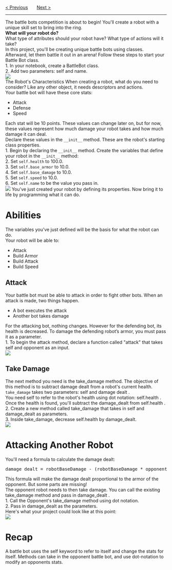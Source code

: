 <a href="/v4/Functions-and-Classes/Making-a-Class.md">&lt; Previous</a>
&nbsp;&nbsp;&nbsp;&nbsp;&nbsp;
<a href="/v4/Battle-Bots/Variables-and-Methods.md">Next &gt;</a>
<hr>
The battle bots competition is about to begin! You'll create a robot with a unique skill set to bring into the ring.
<br>
<b>What will your robot do?</b>
<br>
What type of attributes should your robot have? What type of actions will it take?
<br>
In this project, you'll be creating unique battle bots using classes. Afterward, let them battle it out in an arena! Follow these steps to start your Battle Bot class.
<br>
1. In your notebook, create a BattleBot class.
<br>
2. Add two parameters: self and name.
<br>
<img src="https://i.imgur.com/AcqHuwO.png">
<br>
The Robot's Characteristics  
When creating a robot, what do you need to consider? Like any other object, it needs descriptors and actions. 
<br>
Your battle bot will have these core stats:
<ul>
  <li>Attack</li>
  <li>Defense</li>
  <li>Speed</li>
</ul>
Each stat will be 10 points. These values can change later on, but for now, these values represent how much damage your robot takes and how much damage it can deal.
<br>
Declare these values in the <code>__init__</code> method. These are the robot's starting class properties.
<br>
1. Begin by declaring the <code>__init__</code> method.
Create the variables that define your robot in the <code>__init__</code> method:
<br>
2. Set <code>self.health</code> to 100.0.
<br>
3. Set <code>self.base_armor</code> to 10.0.
<br>
4. Set <code>self.base_damage</code> to 10.0.
<br>
5. Set <code>self.speed</code> to 10.0.
<br>
6. Set <code>self.name</code> to be the value you pass in.
<br>
<img src="https://i.imgur.com/5dq0gVm.png"
<br>
You've just created your robot by defining its properties. Now bring it to life by programming what it can do.
<h1>Abilities</h1>
The variables you've just defined will be the basis for what the robot can do.
<br>
Your robot will be able to:
<ul>
  <li>Attack</li>
  <li>Build Armor</li>
  <li>Build Attack</li>
  <li>Build Speed</li>
</ul>
<h2>Attack</h2>
Your battle bot must be able to attack in order to fight other bots. When an attack is made, two things happen.
<ul>
  <li>A bot executes the attack</li>
  <li>Another bot takes damage</li>
</ul>
For the attacking bot, nothing changes. However for the defending bot, its health is decreased. To damage the defending robot’s armor, you must pass it as a parameter.
<br>
1. To begin the attack method, declare a function called "attack" that takes self and opponent as an input.
<br>
<img src="https://i.imgur.com/8IjQ8NW.jpg">
<h2>Take Damage</h2>
The next method you need is the  take_damage  method. The objective of this method is to subtract damage dealt from a robot's current health.
<br>
<code>take_damage</code> takes two parameters:  self  and  damage dealt .
<br>
You need  self  to refer to the robot's health using dot notation:  self.health . Once the health is found, you'll subtract the  damage_dealt  from  self.health . 
2. Create a new method called  take_damage  that takes in  self  and  damage_dealt  as parameters.
<br>
3. Inside take_damage, decrease self.health by damage_dealt.
<br>
<img src="https://i.imgur.com/9WJefcL.png">
<h1>Attacking Another Robot</h1>
You'll need a formula to calculate the damage dealt:
<pre>damage_dealt = robotBaseDamage - (robotBaseDamage * opponentBaseArmor / 100)</pre>
This formula will make the damage dealt proportional to the armor of the opponent. But some parts are missing!
<br>
The opponent robot needs to then take damage. You can call the existing  take_damage  method and pass in  damage_dealt .
<br>
1. Call the Opponent's  take_damage  method using dot notation.
<br>
2. Pass in  damage_dealt  as the parameters.
<br>
Here's what your project could look like at this point:
<br>
<img src="https://i.imgur.com/oMBhCPH.png">
<h1>Recap</h1>
A battle bot uses the self keyword to refer to itself and change the stats for itself. Methods can take in the opponent battle bot, and use dot-notation to modify an opponents stats.
